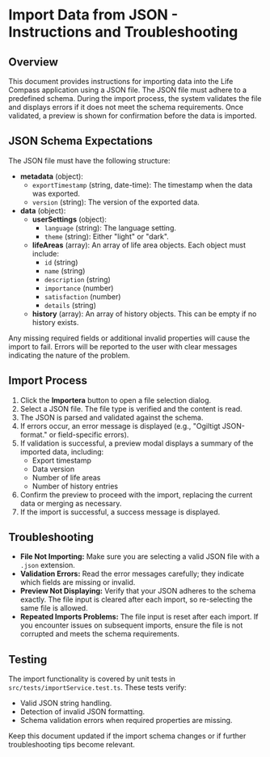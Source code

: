 # Import Data from JSON - Instructions and Troubleshooting

## Overview

This document provides instructions for importing data into the Life Compass application using a JSON file. The JSON file must adhere to a predefined schema. During the import process, the system validates the file and displays errors if it does not meet the schema requirements. Once validated, a preview is shown for confirmation before the data is imported.

## JSON Schema Expectations

The JSON file must have the following structure:

- **metadata** (object):
  - `exportTimestamp` (string, date-time): The timestamp when the data was exported.
  - `version` (string): The version of the exported data.
- **data** (object):
  - **userSettings** (object):
    - `language` (string): The language setting.
    - `theme` (string): Either "light" or "dark".
  - **lifeAreas** (array): An array of life area objects. Each object must include:
    - `id` (string)
    - `name` (string)
    - `description` (string)
    - `importance` (number)
    - `satisfaction` (number)
    - `details` (string)
  - **history** (array): An array of history objects. This can be empty if no history exists.

Any missing required fields or additional invalid properties will cause the import to fail. Errors will be reported to the user with clear messages indicating the nature of the problem.

## Import Process

1. Click the **Importera** button to open a file selection dialog.
2. Select a JSON file. The file type is verified and the content is read.
3. The JSON is parsed and validated against the schema.
4. If errors occur, an error message is displayed (e.g., "Ogiltigt JSON-format." or field-specific errors).
5. If validation is successful, a preview modal displays a summary of the imported data, including:
   - Export timestamp
   - Data version
   - Number of life areas
   - Number of history entries
6. Confirm the preview to proceed with the import, replacing the current data or merging as necessary.
7. If the import is successful, a success message is displayed.

## Troubleshooting

- **File Not Importing:** Make sure you are selecting a valid JSON file with a `.json` extension.
- **Validation Errors:** Read the error messages carefully; they indicate which fields are missing or invalid.
- **Preview Not Displaying:** Verify that your JSON adheres to the schema exactly. The file input is cleared after each import, so re-selecting the same file is allowed.
- **Repeated Imports Problems:** The file input is reset after each import. If you encounter issues on subsequent imports, ensure the file is not corrupted and meets the schema requirements.

## Testing

The import functionality is covered by unit tests in `src/tests/importService.test.ts`. These tests verify:

- Valid JSON string handling.
- Detection of invalid JSON formatting.
- Schema validation errors when required properties are missing.

Keep this document updated if the import schema changes or if further troubleshooting tips become relevant.
